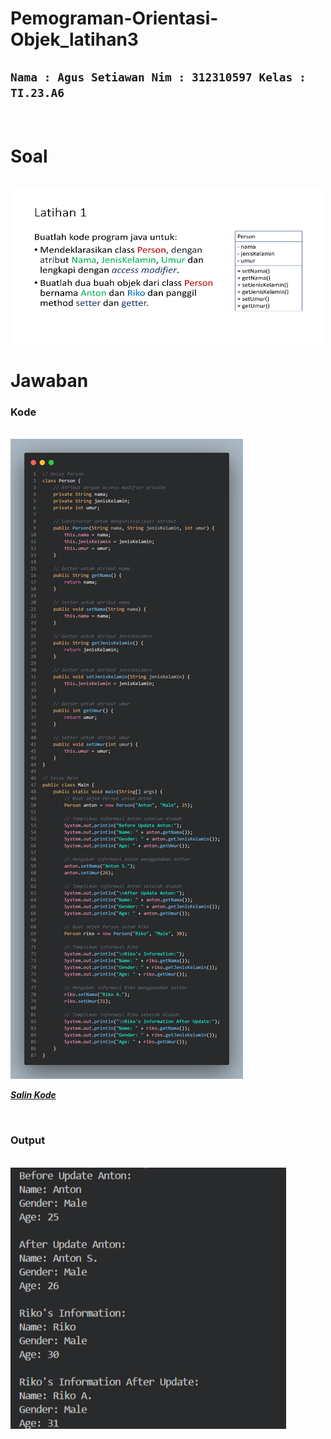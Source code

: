 # Pemograman-Orientasi-Objek_latihan3

## `Nama : Agus Setiawan Nim : 312310597 Kelas : TI.23.A6`


</br>

# Soal

</br>

<img src="Dokumentasi/Assets/Screenshot%202024-10-16%20192822.png" height="250" width="500" align="center">


</br>

# Jawaban

### Kode

<br/>

<img src="Dokumentasi/Assets/code.png">

<a href=https://github.com/AgusSetiawn/Pemograman-Orientasi-Objek_latihan2/blob/5f23b0fa5be275f0e7c575a432315fa401aee66e/Kode%20Java/Person/Person.java><strong><i>Salin Kode</i></strong></a>

<br/>

### Output

<br/>

<img src="Dokumentasi/Assets/Screenshot%20(25).png">

<br/>
